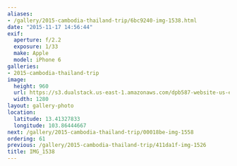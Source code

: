 ```yaml
---
aliases:
- /gallery/2015-cambodia-thailand-trip/6bc9240-img-1538.html
date: "2015-11-17 14:56:44"
exif:
  aperture: f/2.2
  exposure: 1/33
  make: Apple
  model: iPhone 6
galleries:
- 2015-cambodia-thailand-trip
image:
  height: 960
  url: https://s3.dualstack.us-east-1.amazonaws.com/dpb587-website-us-east-1/asset/gallery/2015-cambodia-thailand-trip/6bc9240-img-1538~1280.jpg
  width: 1280
layout: gallery-photo
location:
  latitude: 13.41327833
  longitude: 103.86444667
next: /gallery/2015-cambodia-thailand-trip/00018be-img-1558
ordering: 61
previous: /gallery/2015-cambodia-thailand-trip/411da1f-img-1526
title: IMG_1538
---
```

